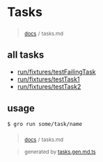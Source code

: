 # Tasks

> <sub>[docs](./)</sub> <sub>/</sub> 
> <sub>tasks.md</sub>

## all tasks

- [run/fixtures/testFailingTask](../run/fixtures/testFailingTask.task.ts)
- [run/fixtures/testTask1](../run/fixtures/testTask1.task.ts)
- [run/fixtures/testTask2](../run/fixtures/testTask2.task.ts)

## usage

```bash
$ gro run some/task/name
```

> <sub>[docs](./)</sub> <sub>/</sub> 
> <sub>tasks.md</sub>

> <sub>generated by [tasks.gen.md.ts](tasks.gen.md.ts)</sub>
